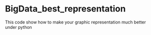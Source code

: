 # BigData_best_representation
This code show how to make your graphic representation much better under python
